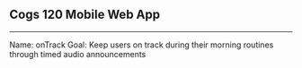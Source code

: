Cogs 120 Mobile Web App
--------
--------

Name: onTrack
Goal: Keep users on track during their morning routines through timed audio announcements

